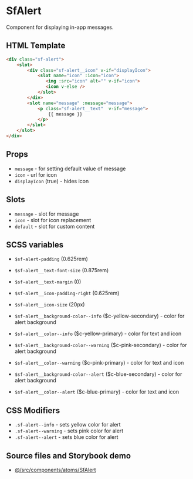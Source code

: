 # SfAlert

Component for displaying in-app messages.
<!-- Write about general purpose of the component. Include screenshot (to be replaced with a live example once we migrate to vuepress) -->

## HTML Template

<!-- Just paste HTML template. It's much better description than any other code -->

````html
<div class="sf-alert">
    <slot>
        <div class="sf-alert__icon" v-if="displayIcon">
            <slot name="icon" :icon="icon">
               <img :src="icon" alt="" v-if="icon">
               <icon v-else />  
            </slot>
        </div>    
        <slot name="message" :message="message">
            <p class="sf-alert__text"  v-if="message">
                {{ message }}
            </p>
        </slot>
    </slot>
</div>
````

## Props

- `message` - for setting default value of message
- `icon` - url for icon
- `displayIcon` (true) - hides icon

## Slots

- `message` - slot for message
- `icon` - slot for icon replacement
- `default` - slot for custom content

<!-- Describe slots and their purpose -->


## SCSS variables

- `$sf-alert-padding` (0.625rem)

- `$sf-alert__text-font-size` (0.875rem)
- `$sf-alert__text-margin` (0)

- `$sf-alert__icon-padding-right` (0.625rem)
- `$sf-alert__icon-size` (20px)

- `$sf-alert__background-color--info` ($c-yellow-secondary) - color for alert background
- `$sf-alert__color--info` ($c-yellow-primary) - color for text and icon

- `$sf-alert__background-color--warning` ($c-pink-secondary) - color for alert background
- `$sf-alert__color--warning` ($c-pink-primary) - color for text and icon

- `$sf-alert__background-color--alert` ($c-blue-secondary) - color for alert background
- `$sf-alert__color--alert` ($c-blue-primary) - color for text and icon

<!-- Write down SCSS variables available for configuration -->

## CSS Modifiers

- `.sf-alert--info` - sets yellow color for alert
- `.sf-alert--warning` - sets pink color for alert
- `.sf-alert--alert` - sets blue color for alert

<!-- Write down available CSS Modifiers -->

## Source files and Storybook demo

- [@/src/components/atoms/SfAlert](https://github.com/DivanteLtd/storefront-ui/tree/master/src/components/atoms/SfAlert)
